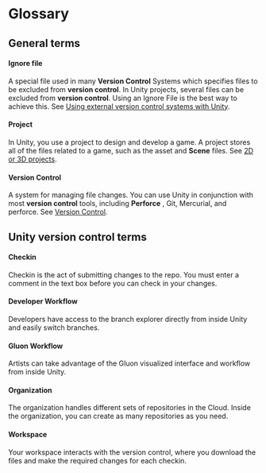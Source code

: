# Glossary

## General terms

#### Ignore file

A special file used in many **Version Control** Systems which specifies files to be excluded from **version control**. In Unity projects, several files can be excluded from **version control**. Using an Ignore File is the best way to achieve this. See [Using external version control systems with Unity](https://docs.unity3d.com/Manual/ExternalVersionControlSystemSupport.html).

#### Project

In Unity, you use a project to design and develop a game. A project stores all of the files related to a game, such as the asset and **Scene** files. See [2D or 3D projects](https://docs.unity3d.com/Manual/2Dor3D.html).

#### Version Control

A system for managing file changes. You can use Unity in conjunction with most **version control** tools, including **Perforce** , Git, Mercurial, and perforce. See [Version Control](https://docs.unity3d.com/Manual/VersionControl.html).

## Unity version control terms

#### Checkin

Checkin is the act of submitting changes to the repo. You must enter a comment in the text box before you can check in your changes.

#### Developer Workflow

Developers have access to the branch explorer directly from inside Unity and easily switch branches.

#### Gluon Workflow

Artists can take advantage of the Gluon visualized interface and workflow from inside Unity.

#### Organization

The organization handles different sets of repositories in the Cloud. Inside the organization, you can create as many repositories as you need.

#### Workspace

Your workspace interacts with the version control, where you download the files and make the required changes for each checkin.
